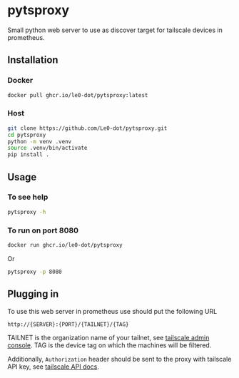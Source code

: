 # pytsproxy

Small python web server to use as discover target for tailscale devices in prometheus.

## Installation

### Docker

```sh
docker pull ghcr.io/le0-dot/pytsproxy:latest
```

### Host

```sh
git clone https://github.com/Le0-dot/pytsproxy.git
cd pytsproxy
python -m venv .venv
source .venv/bin/activate
pip install .
```

## Usage

### To see help

```sh
pytsproxy -h
```

### To run on port 8080
```sh
docker run ghcr.io/le0-dot/pytsproxy
```

Or

```sh
pytsproxy -p 8080
```

## Plugging in

To use this web server in prometheus use should put the following URL

```
http://{SERVER}:{PORT}/{TAILNET}/{TAG}
```

TAILNET is the organization name of your tailnet, see [tailscale admin console](https://login.tailscale.com/admin/settings/general).
TAG is the device tag on which the machines will be filtered.

Additionally, `Authorization` header should be sent to the proxy with tailscale API key, see [tailscale API docs](https://tailscale.com/api#description/authentication).
